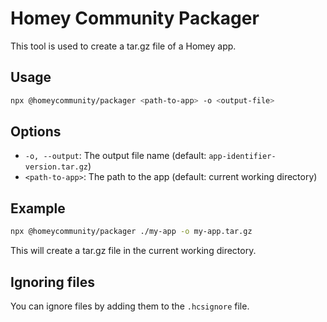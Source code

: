 # Homey Community Packager

This tool is used to create a tar.gz file of a Homey app.

## Usage

```bash
npx @homeycommunity/packager <path-to-app> -o <output-file>
```

## Options

- `-o, --output`: The output file name (default: `app-identifier-version.tar.gz`)
- `<path-to-app>`: The path to the app (default: current working directory)

## Example

```bash
npx @homeycommunity/packager ./my-app -o my-app.tar.gz
```

This will create a tar.gz file in the current working directory.

## Ignoring files

You can ignore files by adding them to the `.hcsignore` file.
